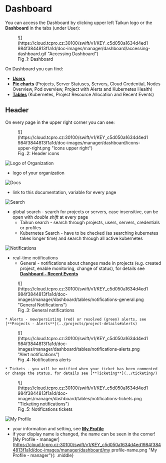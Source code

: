 # Dashboard

You can access the Dashboard by clicking upper left Taikun logo or the **Dashboard** in the tabs (under User):

<figure markdown>
  ![](https://cloud.tcpro.cz:30100/swift/v1/KEY_c5d050a1634d4ed1984f3844813f1a1d/doc-images/manager/dashboard/accessing-dashboard.gif "Accessing Dashboard")
  <figcaption>Fig .1: Dashboard</figcaption>
</figure>

On Dashboard you can find:

* [**Users**](users/)
* [**Pie charts**](charts/) (Projects, Server Statuses, Servers, Cloud Credential, Nodes Overview, Pod overview, Project with Alerts and Kubernetes Health)
* [**Tables**](tables/) (Kubernetes, Project Resource Allocation and Recent Events)

## **Header**

On every page in the upper right corner you can see:

<figure markdown>
  ![](https://cloud.tcpro.cz:30100/swift/v1/KEY_c5d050a1634d4ed1984f3844813f1a1d/doc-images/manager/dashboard/icons-upper-right.png "Icons upper right")
  <figcaption>Fig .2: Header icons</figcaption>
</figure>

![Logo of Organization](https://cloud.tcpro.cz:30100/swift/v1/KEY_c5d050a1634d4ed1984f3844813f1a1d/doc-images/manager/dashboard/logo.png "Logo if your Organization")

* logo of your organization

![Docs](https://cloud.tcpro.cz:30100/swift/v1/KEY_c5d050a1634d4ed1984f3844813f1a1d/doc-images/manager/dashboard/docs.png "Docs")

* link to this documentation, variable for every page

![Search](https://cloud.tcpro.cz:30100/swift/v1/KEY_c5d050a1634d4ed1984f3844813f1a1d/doc-images/manager/dashboard/global-search.png "Search")

* global search - search for projects or servers, case insensitive, can be open with *double shift* at every page
    * Taikun search - search through projects, users, servers, credentials or profiles
    * Kubernetes Search - have to be checked (as searching kubernetes takes longer time) and search through all active kubernetes

![Notifications](https://cloud.tcpro.cz:30100/swift/v1/KEY_c5d050a1634d4ed1984f3844813f1a1d/doc-images/manager/dashboard/bell.png "Notifications")

* real-time notifications
    * General - notifications about changes made in projects (e.g. created project, enable monitoring, change of status), for details see [**Dashboard - Recent Events**](tables#recent-events)    

<figure markdown>
  ![](https://cloud.tcpro.cz:30100/swift/v1/KEY_c5d050a1634d4ed1984f3844813f1a1d/doc-images/manager/dashboard/tables/notifications-general.png "General Notifications")
  <figcaption>Fig .3: General notifications</figcaption>
</figure>

    * Alerts - new/persisting (red) or resolved (green) alerts, see [**Projects - Alerts**](../projects/project-details#alerts)    

<figure markdown>
  ![](https://cloud.tcpro.cz:30100/swift/v1/KEY_c5d050a1634d4ed1984f3844813f1a1d/doc-images/manager/dashboard/tables/notifications-alerts.png "Alert notifications")
  <figcaption>Fig .4: Notifications alerts</figcaption>
</figure>

    * Tickets - you will be notified when your ticket has been commented or change the status, for details see [**Ticketing**](../ticketing/)    

<figure markdown>
  ![](https://cloud.tcpro.cz:30100/swift/v1/KEY_c5d050a1634d4ed1984f3844813f1a1d/doc-images/manager/dashboard/tables/notifications-tickets.png "Ticketing notifications")
  <figcaption>Fig .5: Notifications tickets</figcaption>
</figure>

![My Profile](https://cloud.tcpro.cz:30100/swift/v1/KEY_c5d050a1634d4ed1984f3844813f1a1d/doc-images/manager/dashboard/my-profile.png "My Profile")

* your information and setting, see [**My Profile**](../my-profile/)
* if your display name is changed, the name can be seen in the corner![My Profile - manager](https://cloud.tcpro.cz:30100/swift/v1/KEY_c5d050a1634d4ed1984f3844813f1a1d/doc-images/manager/dashboard/my profile-name.png "My Profile - manager"){: .middle}
